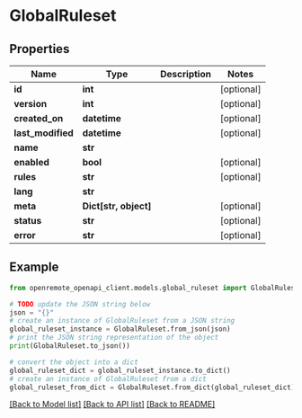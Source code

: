 # GlobalRuleset


## Properties

Name | Type | Description | Notes
------------ | ------------- | ------------- | -------------
**id** | **int** |  | [optional] 
**version** | **int** |  | [optional] 
**created_on** | **datetime** |  | [optional] 
**last_modified** | **datetime** |  | [optional] 
**name** | **str** |  | 
**enabled** | **bool** |  | [optional] 
**rules** | **str** |  | [optional] 
**lang** | **str** |  | 
**meta** | **Dict[str, object]** |  | [optional] 
**status** | **str** |  | [optional] 
**error** | **str** |  | [optional] 

## Example

```python
from openremote_openapi_client.models.global_ruleset import GlobalRuleset

# TODO update the JSON string below
json = "{}"
# create an instance of GlobalRuleset from a JSON string
global_ruleset_instance = GlobalRuleset.from_json(json)
# print the JSON string representation of the object
print(GlobalRuleset.to_json())

# convert the object into a dict
global_ruleset_dict = global_ruleset_instance.to_dict()
# create an instance of GlobalRuleset from a dict
global_ruleset_from_dict = GlobalRuleset.from_dict(global_ruleset_dict)
```
[[Back to Model list]](../README.md#documentation-for-models) [[Back to API list]](../README.md#documentation-for-api-endpoints) [[Back to README]](../README.md)


